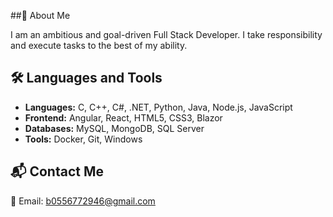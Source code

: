 ##🌟 About Me

I am an ambitious and goal-driven Full Stack Developer. I take responsibility and execute tasks to the best of my ability.


## 🛠️ Languages and Tools

- **Languages:** C, C++, C#, .NET, Python, Java, Node.js, JavaScript
- **Frontend:** Angular, React, HTML5, CSS3, Blazor
- **Databases:** MySQL, MongoDB, SQL Server
- **Tools:** Docker, Git, Windows

## 📬 Contact Me

📧 Email: [b0556772946@gmail.com](b0556772946@gmail.com)

